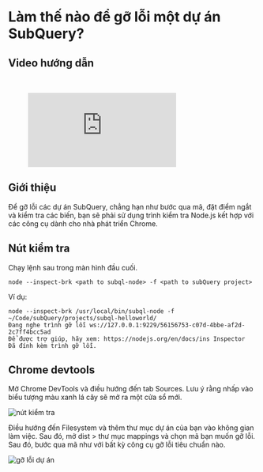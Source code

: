 # Làm thế nào để gỡ lỗi một dự án SubQuery?

## Video hướng dẫn

<br/>
<figure class="video_container">
  <iframe src="https://www.youtube.com/embed/6NlaO-YN2q4" frameborder="0" allowfullscreen="true"></iframe>
</figure>

## Giới thiệu

Để gỡ lỗi các dự án SubQuery, chẳng hạn như bước qua mã, đặt điểm ngắt và kiểm tra các biến, bạn sẽ phải sử dụng trình kiểm tra Node.js kết hợp với các công cụ dành cho nhà phát triển Chrome.

## Nút kiểm tra

Chạy lệnh sau trong màn hình đầu cuối.

```shell
node --inspect-brk <path to subql-node> -f <path to subQuery project>
```

Ví dụ:

```shell
node --inspect-brk /usr/local/bin/subql-node -f ~/Code/subQuery/projects/subql-helloworld/
Đang nghe trình gỡ lỗi ws://127.0.0.1:9229/56156753-c07d-4bbe-af2d-2c7ff4bcc5ad
Để được trợ giúp, hãy xem: https://nodejs.org/en/docs/ins Inspector
Đã đính kèm trình gỡ lỗi.
```

## Chrome devtools

Mở Chrome DevTools và điều hướng đến tab Sources. Lưu ý rằng nhấp vào biểu tượng màu xanh lá cây sẽ mở ra một cửa sổ mới.

![nút kiểm tra](/assets/img/node_inspect.png)

Điều hướng đến Filesystem và thêm thư mục dự án của bạn vào không gian làm việc. Sau đó, mở dist > thư mục mappings và chọn mã bạn muốn gỡ lỗi. Sau đó, bước qua mã như với bất kỳ công cụ gỡ lỗi tiêu chuẩn nào.

![gỡ lỗi dự án](/assets/img/debugging_projects.png)
